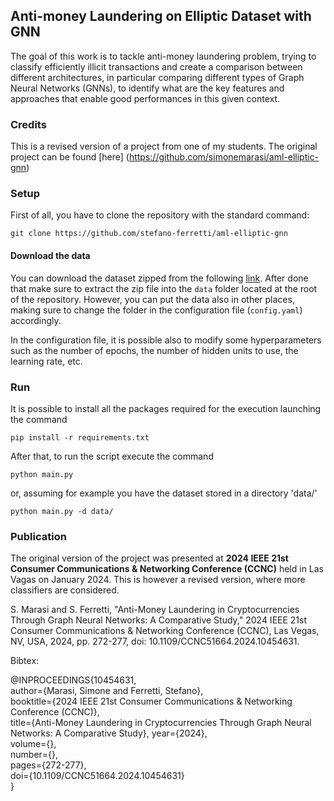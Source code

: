 ## Anti-money Laundering on Elliptic Dataset with GNN

The goal of this work is to tackle anti-money laundering problem, trying to classify efficiently illicit transactions and create a comparison between different architectures, in particular comparing different types of Graph Neural Networks (GNNs), to identify what are the key features and approaches that enable good performances in this given context.

### Credits

This is a revised version of a project from one of my students. The original project can be found [here]
(https://github.com/simonemarasi/aml-elliptic-gnn)

### Setup

First of all, you have to clone the repository with the standard command:

`git clone https://github.com/stefano-ferretti/aml-elliptic-gnn`

#### Download the data

You can download the dataset zipped from the following [link](http://dl.dropboxusercontent.com/scl/fi/2j7nx8y3jbyypdm7r100f/dataset.zip?rlkey=veu69cngj0els6emgp549r06u&dl=0]). After done that make sure to extract the zip file into the `data` folder located at the root of the repository. However, you can put the data also in other places, making sure to change the folder in the configuration file (`config.yaml`) accordingly.

In the configuration file, it is possible also to modify some hyperparameters such as the number of epochs, the number of hidden units to use, the learning rate, etc.

### Run

It is possible to install all the packages required for the execution launching the command

`pip install -r requirements.txt`

After that, to run the script execute the command

`python main.py`

or, assuming for example you have the dataset stored in a directory 'data/'

`python main.py -d data/`

### Publication

The original version of the project was presented at **2024 IEEE 21st Consumer Communications & Networking Conference (CCNC)** held in Las Vagas on January 2024. This is however a revised version, where more classifiers are considered.

S. Marasi and S. Ferretti, "Anti-Money Laundering in Cryptocurrencies Through Graph Neural Networks: A Comparative Study," 2024 IEEE 21st Consumer Communications & Networking Conference (CCNC), Las Vegas, NV, USA, 2024, pp. 272-277, doi: 10.1109/CCNC51664.2024.10454631.

Bibtex:

@INPROCEEDINGS{10454631,  
  author={Marasi, Simone and Ferretti, Stefano},  
  booktitle={2024 IEEE 21st Consumer Communications & Networking Conference (CCNC)},  
  title={Anti-Money Laundering in Cryptocurrencies Through Graph Neural Networks: A Comparative Study}, 
  year={2024},  
  volume={},  
  number={},  
  pages={272-277},  
  doi={10.1109/CCNC51664.2024.10454631}  
}


